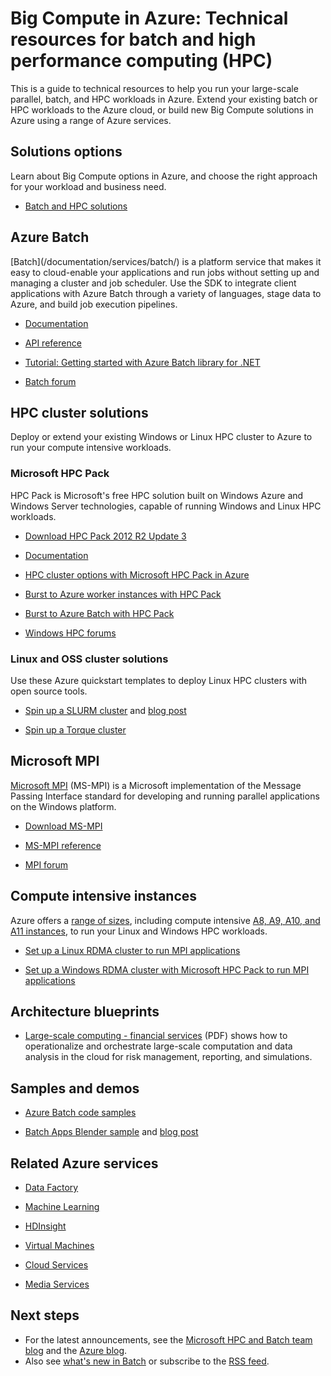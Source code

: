 <properties
   pageTitle="Big Compute: Technical resources for batch and high performance computing (HPC) | Windows Azure"
   description="Lists technical resources to help you run your large-scale parallel, batch, and HPC workloads in Azure."
   services="batch, cloud-services, virtual-machines"
   documentationCenter=""
   authors="dlepow"
   manager="timlt"
   editor=""/>

<tags
	ms.service="multiple"
	ms.date="09/29/2015"
	wacn.date=""/>

# Big Compute in Azure: Technical resources for batch and high performance computing (HPC)
This is a guide to technical resources to help you run your large-scale parallel, batch, and HPC workloads in Azure. Extend your existing batch or HPC workloads to the Azure cloud, or build new Big Compute solutions in Azure using a range of Azure services.

## Solutions options

Learn about Big Compute options in Azure, and choose the right approach for your workload and business need.

* [Batch and HPC solutions](/documentation/articles/batch-hpc-solutions)

<!-- deleted by customization
* [Video: Big Compute in the cloud with Azure and HPC](http://azure.microsoft.com/documentation/videos/teched-europe-2014-big-compute-in-the-cloud-with-high-performance-computing-on-azure/)

-->

## Azure Batch

<!-- deleted by customization [Batch](/home/features/batch/) --><!-- keep by customization: begin --> [Batch](/documentation/services/batch/) <!-- keep by customization: end --> is a platform service that makes it easy to cloud-enable your applications and run jobs without setting up and managing a cluster and job scheduler. Use the SDK to integrate client applications with Azure Batch through a variety of languages, stage data to Azure, and build job execution pipelines.

* [Documentation](/documentation/services/batch/)

* [API reference](https://msdn.microsoft.com/zh-cn/library/azure/dn820177.aspx)

* [Tutorial: Getting started with Azure Batch library for .NET](/documentation/articles/batch-dotnet-get-started)

* [Batch forum](https://social.msdn.microsoft.com/Forums/home?forum=azurebatch)
<!-- deleted by customization

* [Batch videos](https://azure.microsoft.com/documentation/videos/index/?services=batch)
-->

## HPC cluster solutions

Deploy or extend your existing Windows or Linux HPC cluster to Azure to run your compute intensive workloads.  

### Microsoft HPC Pack

HPC Pack is Microsoft's free HPC solution built on Windows Azure and Windows Server technologies, capable of running Windows and Linux HPC workloads.  

* [Download HPC Pack 2012 R2 Update 3](https://www.microsoft.com/download/details.aspx?id=49922)

* [Documentation](https://technet.microsoft.com/zh-cn/library/jj899572.aspx)


* [HPC cluster options with Microsoft HPC Pack in Azure](/documentation/articles/virtual-machines-hpcpack-cluster-options)

* [Burst to Azure worker instances with HPC Pack](https://technet.microsoft.com/zh-cn/library/gg481749.aspx)

* [Burst to Azure  Batch with HPC Pack](https://technet.microsoft.com/zh-cn/library/mt612877.aspx)


* [Windows HPC forums](https://social.microsoft.com/Forums/home?category=windowshpc)

### Linux and OSS cluster solutions

Use these Azure quickstart templates to deploy Linux HPC clusters with open source tools.

* [Spin up a SLURM cluster](http://azure.microsoft.com/documentation/templates/slurm/)
 and [blog post](http://blogs.technet.com/b/windowshpc/archive/2015/06/06/deploy-a-slurm-cluster-on-azure.aspx)

* [Spin up a Torque cluster](http://azure.microsoft.com/documentation/templates/torque-cluster/)

## Microsoft MPI

[Microsoft MPI](https://msdn.microsoft.com/zh-cn/library/bb524831.aspx) (MS-MPI) is a Microsoft implementation of the Message Passing Interface standard for developing and running parallel applications on the Windows platform.


* [Download MS-MPI](http://go.microsoft.com/FWLink/p/?LinkID=389556)

* [MS-MPI reference](https://msdn.microsoft.com/zh-cn/library/dn473458.aspx)

* [MPI forum](https://social.microsoft.com/Forums/home?forum=windowshpcmpi)


## Compute intensive instances

Azure offers a [range of sizes](/documentation/articles/virtual-machines-size-specs), including compute intensive [A8, A9, A10, and A11 instances](/documentation/articles/virtual-machines-a8-a9-a10-a11-specs), to run your Linux and Windows HPC workloads.

* [Set up a Linux RDMA cluster to run MPI applications](/documentation/articles/virtual-machines-linux-cluster-rdma)

* [Set up a Windows RDMA cluster with Microsoft HPC Pack to run MPI applications](/documentation/articles/virtual-machines-windows-hpcpack-cluster-rdma)

## Architecture blueprints

* [Large-scale computing - financial services](http://download.microsoft.com/download/C/B/9/CB975B6B-F7C6-47CB-B962-1FC7750B6112/MS_Arch_Financial_Svcs_SEC.pdf) (PDF) shows how to operationalize and orchestrate large-scale computation and data analysis in the cloud for risk management, reporting, and simulations.

## Samples and demos

* [Azure Batch code samples](https://github.com/Azure/azure-batch-samples)

* [Batch Apps Blender sample](https://github.com/Azure/azure-batch-apps-blender) and [blog post](http://azure.microsoft.com/blog/2015/01/26/blender-on-azure-batch/)

## Related Azure services

* [Data Factory](/documentation/services/data-factory/)

* [Machine Learning](/documentation/services/machine-learning/)

* [HDInsight](/documentation/services/hdinsight/)

* [Virtual Machines](/documentation/services/virtual-machines/)

* [Cloud Services](/documentation/services/cloud-services/)

* [Media Services](/documentation/services/media-services/)



## Next steps

* For the latest announcements, see the [Microsoft HPC and Batch team blog](http://blogs.technet.com/b/windowshpc/) and the [Azure blog](http://azure.microsoft.com/blog/tag/hpc/).
* Also see [what's new in Batch](http://azure.microsoft.com/updates/?service=batch) or subscribe to the [RSS feed](http://azure.microsoft.com/updates/feed/?service=batch).
